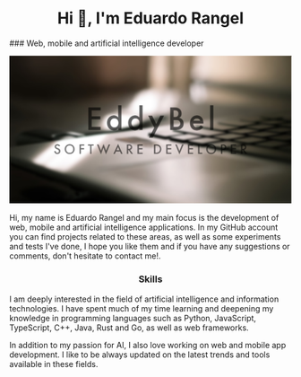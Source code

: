 <h1 align="center">Hi 👋, I'm Eduardo Rangel</h1>
### Web, mobile and artificial intelligence developer

<p align="center">
  <img src="./Front-1.jpg" alt="front">
</p>

Hi, my name is Eduardo Rangel and my main focus is the development of web, mobile and artificial intelligence applications. In my GitHub account you can find projects related to these areas, as well as some experiments and tests I've done, I hope you like them and if you have any suggestions or comments, don't hesitate to contact me!.

<h3 align="center">Skills</h1>

I am deeply interested in the field of artificial intelligence and information technologies. I have spent much of my time learning and deepening my knowledge in programming languages such as Python, JavaScript, TypeScript, C++, Java, Rust and Go, as well as web frameworks.

In addition to my passion for AI, I also love working on web and mobile app development. I like to be always updated on the latest trends and tools available in these fields.
